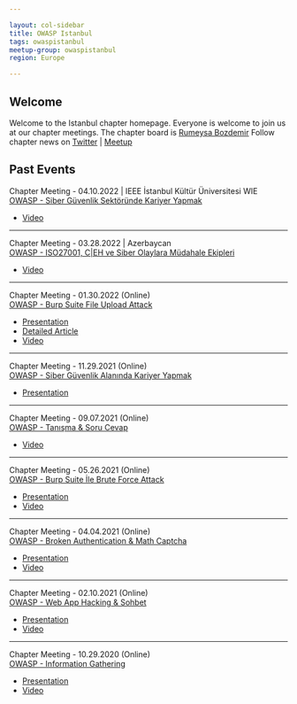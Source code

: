 ```yaml
---

layout: col-sidebar
title: OWASP Istanbul
tags: owaspistanbul
meetup-group: owaspistanbul
region: Europe

---
```



## Welcome
Welcome to the Istanbul chapter homepage. Everyone is welcome to join us at our chapter meetings. The chapter board is <a href="mailto:rumeysa.bozdemir@owasp.org">Rumeysa Bozdemir</a>
Follow chapter news on [Twitter](https://twitter.com/OWASPIstanbul) | [Meetup](https://www.meetup.com/OWASPIstanbul/)

## Past Events
Chapter Meeting - 04.10.2022 | IEEE İstanbul Kültür Üniversitesi WIE<br>
[OWASP - Siber Güvenlik Sektöründe Kariyer Yapmak](https://www.meetup.com/tr-TR/OWASPistanbul/events/284304932/ins)
* [Video](https://www.instagram.com/reel/CcL1i2IDHC8/?utm_source=ig_web_copy_link)
<hr>

Chapter Meeting - 03.28.2022 | Azerbaycan<br>
[OWASP - ISO27001, C|EH ve Siber Olaylara Müdahale Ekipleri](https://www.meetup.com/tr-TR/OWASPistanbul/events/284865466/)
* [Video](https://www.youtube.com/watch?v=rxdb0cGxHmw)
<hr>

Chapter Meeting - 01.30.2022 (Online)<br>
[OWASP - Burp Suite File Upload Attack](https://www.meetup.com/tr-TR/OWASPistanbul/events/283545355/)
* [Presentation](https://www.slideshare.net/RumeysaBozdemir/burp-suite-ile-file-upload-attack-owasp-istanbul)
* [Detailed Article](https://bilisimcikiz.com/2022/01/29/file-upload-vulnerabilities/)
* [Video](https://www.youtube.com/watch?v=ve00jLSBjR4)
<hr>

Chapter Meeting - 11.29.2021 (Online)<br>
[OWASP - Siber Güvenlik Alanında Kariyer Yapmak](https://www.meetup.com/tr-TR/OWASPistanbul/events/282161960/)
* [Presentation](https://www.slideshare.net/RumeysaBozdemir/owasp-siber-gvenlik-sektrnde-kariyer-yapmak)
<hr>

Chapter Meeting - 09.07.2021 (Online)<br>
[OWASP - Tanışma & Soru Cevap](https://www.meetup.com/tr-TR/OWASPistanbul/events/280485477)
* [Video](https://www.youtube.com/watch?v=lQSwFsXFeZg)
<hr>

Chapter Meeting - 05.26.2021 (Online)<br>
[OWASP - Burp Suite İle Brute Force Attack](https://www.meetup.com/tr-TR/OWASPistanbul/events/278208217/)
* [Presentation](https://www.slideshare.net/RumeysaBozdemir/burp-suite-ile-brute-force-attack-owasp-istanbul-248577080)
* [Video](https://youtu.be/qGMX54uDFRU)
<hr>

Chapter Meeting - 04.04.2021 (Online)<br>
[OWASP - Broken Authentication & Math Captcha](https://www.meetup.com/tr-TR/OWASPistanbul/events/277256226/)
* [Presentation](https://www.slideshare.net/RumeysaBozdemir/broken-authentication-owasp-istanbul)
* [Video](https://youtu.be/9X20AdV-Y60)
<hr>

Chapter Meeting - 02.10.2021 (Online)<br>
[OWASP - Web App Hacking & Sohbet](https://www.meetup.com/tr-TR/OWASPistanbul/events/276188658/)
* [Presentation](https://www.slideshare.net/RumeysaBozdemir/web-app-hacking-owasp-istanbul-242538417)
* [Video](https://youtu.be/vC_C26a1lzw)
<hr>

Chapter Meeting - 10.29.2020 (Online)<br>
[OWASP - Information Gathering](https://www.meetup.com/tr-TR/OWASPistanbul/events/273920215/)
* [Presentation](https://www.slideshare.net/RumeysaBozdemir/information-gathering-242538383)
* [Video](https://youtu.be/OeiP9f_sfas)
